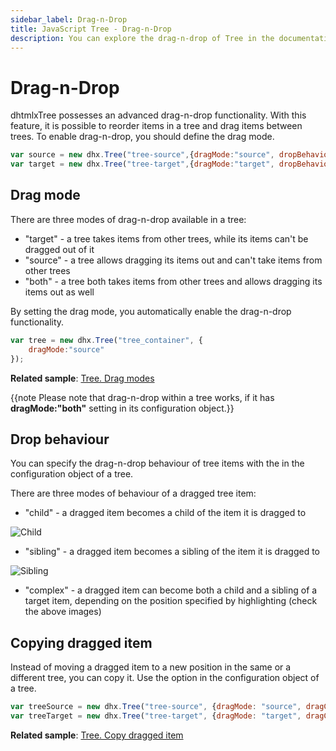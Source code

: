 ```yaml
---
sidebar_label: Drag-n-Drop
title: JavaScript Tree - Drag-n-Drop 
description: You can explore the drag-n-drop of Tree in the documentation of the DHTMLX JavaScript UI library. Browse developer guides and API reference, try out code examples and live demos, and download a free 30-day evaluation version of DHTMLX Suite 7.
---
```


# Drag-n-Drop

dhtmlxTree possesses an advanced drag-n-drop functionality. With this feature, it is possible to reorder items in a tree and drag items between trees. To enable drag-n-drop, you should define the drag mode.

~~~js
var source = new dhx.Tree("tree-source",{dragMode:"source", dropBehaviour:"complex"});
var target = new dhx.Tree("tree-target",{dragMode:"target", dropBehaviour:"complex"});
~~~

## Drag mode

There are three modes of drag-n-drop available in a tree:

- "target" - a tree takes items from other trees, while its items can't be dragged out of it
- "source" - a tree allows dragging its items out and can't take items from other trees
- "both" - a tree both takes items from other trees and allows dragging its items out as well

By setting the drag mode, you automatically enable the drag-n-drop functionality.

~~~js
var tree = new dhx.Tree("tree_container", { 
    dragMode:"source"
});
~~~

**Related sample**: [Tree. Drag modes](https://snippet.dhtmlx.com/7idtw7i4)

{{note Please note that drag-n-drop within a tree works, if it has **dragMode:"both"** setting in its configuration object.}}

## Drop behaviour

You can specify the drag-n-drop behaviour of tree items with the [](tree/api/tree_dropbehaviour_config.md) in the configuration object of a tree. 

There are three modes of behaviour of a dragged tree item:

- "child" - a dragged item becomes a child of the item it is dragged to

![Child](../assets/tree/drag_behaviour_child.png)

- "sibling" - a dragged item becomes a sibling of the item it is dragged to

![Sibling](../assets/tree/drag_behaviour_sibling.png)

- "complex" - a dragged item can become both a child and a sibling of a target item, depending on the position specified by highlighting (check the above images)

## Copying dragged item

Instead of moving a dragged item to a new position in the same or a different tree, you can copy it. Use the [](tree/api/tree_dragcopy_config.md) option in the configuration object of a tree.

~~~js
var treeSource = new dhx.Tree("tree-source", {dragMode: "source", dragCopy: true});
var treeTarget = new dhx.Tree("tree-target", {dragMode: "target", dragCopy: true});
~~~

**Related sample**: [Tree. Copy dragged item](https://snippet.dhtmlx.com/xm0lxbpj)
